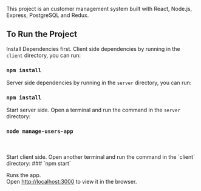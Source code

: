 This project is an customer management system built with React, Node.js, Express, PostgreSQL and Redux.

## To Run the Project

Install Dependencies first.
Client side dependencies by running in the `client` directory, you can run:
### `npm install`


Server side dependencies by running in the `server` directory, you can run:
### `npm install`


Start server side. 
Open a terminal and run the command in the `server` directory:
### `node manage-users-app`

<br>
<br>
Start client side. 
Open another terminal and run the command in the `client` directory:
### `npm start`

Runs the app.<br>
Open [http://localhost:3000](http://localhost:3000) to view it in the browser.



